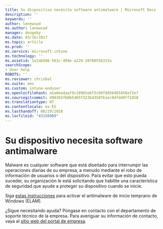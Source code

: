 ```yaml
---
title: Su dispositivo necesita software antimalware | Microsoft Docs
description: ''
keywords: ''
author: lenewsad
ms.author: lanewsad
manager: dougeby
ms.date: 03/16/2017
ms.topic: article
ms.prod: ''
ms.service: microsoft-intune
ms.technology: ''
ms.assetid: 1e2ab566-561c-499e-a229-2870055b333a
searchScope:
- User help
ROBOTS: ''
ms.reviewer: chrisbal
ms.suite: ems
ms.custom: intune-enduser
ms.openlocfilehash: a5a0eedaaf9c189b5e6f3cb0f8d56403458af2e7
ms.sourcegitcommit: 490365fb8b5405f323b4358fb1ec9dfdd9ff2d58
ms.translationtype: HT
ms.contentlocale: es-ES
ms.lasthandoff: 08/29/2018
ms.locfileid: "43150909"
---
```

# <a name="your-device-needs-antimalware-software"></a>Su dispositivo necesita software antimalware

Malware es cualquier software que está diseñado para interrumpir las operaciones diarias de su empresa, a menudo mediante el robo de información de usuarios o del dispositivo. Para evitar que esto pueda suceder, su organización le está solicitando que habilite una característica de seguridad que ayude a proteger su dispositivo cuando se inicie.

Siga [estas instrucciones](https://gallery.technet.microsoft.com/How-to-turn-on-Early-84552ec5) para activar el antimalware de inicio temprano de Windows (ELAM).

¿Sigue necesitando ayuda? Póngase en contacto con el departamento de soporte técnico de la empresa. Para averiguar su información de contacto, vaya al [sitio web del portal de empresa](https://go.microsoft.com/fwlink/?linkid=2010980).
